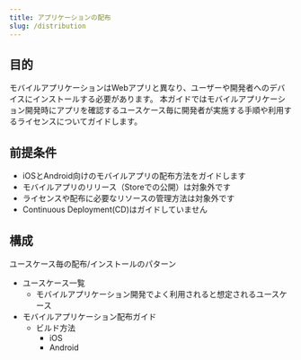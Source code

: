 ```yaml
---
title: アプリケーションの配布
slug: /distribution
---
```


## 目的

モバイルアプリケーションはWebアプリと異なり、ユーザーや開発者へのデバイスにインストールする必要があります。
本ガイドではモバイルアプリケーション開発時にアプリを確認するユースケース毎に開発者が実施する手順や利用するライセンスについてガイドします。

## 前提条件

- iOSとAndroid向けのモバイルアプリの配布方法をガイドします
- モバイルアプリのリリース（Storeでの公開）は対象外です
- ライセンスや配布に必要なリソースの管理方法は対象外です
- Continuous Deployment(CD)はガイドしていません

## 構成

ユースケース毎の配布/インストールのパターン

- ユースケース一覧
  - モバイルアプリケーション開発でよく利用されると想定されるユースケース
- モバイルアプリケーション配布ガイド
  - ビルド方法
    - iOS
    - Android
